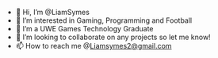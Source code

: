 - 👋 Hi, I’m @LiamSymes
- 👀 I’m interested in Gaming, Programming and Football
- 🌱 I’m a UWE Games Technology Graduate 
- 💞️ I’m looking to collaborate on any projects so let me know!
- 📫 How to reach me @Liamsymes2@gmail.com

<!---
LiamSymes/LiamSymes is a ✨ special ✨ repository because its `README.md` (this file) appears on your GitHub profile.
You can click the Preview link to take a look at your changes.
--->
